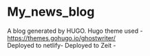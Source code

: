 # My_news_blog

A blog generated by HUGO. Hugo theme used - https://themes.gohugo.io/ghostwriter/    
Deployed to netlify-
Deployed to Zeit - 
